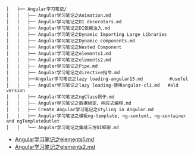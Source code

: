 ```
│   ├── Angular学习笔记/
│   │   ├── Angular学习笔记之Animation.md
│   │   ├── Angular学习笔记之DI decorators.md
│   │   ├── Angular学习笔记之DI依赖注入.md
│   │   ├── Angular学习笔记之Dynamic Importing Large Libraries
│   │   ├── Angular学习笔记之Dynamic components.md
│   │   ├── Angular学习笔记之Nested Component
│   │   ├── Angular学习笔记之elements1.md
│   │   ├── Angular学习笔记之elements2.md
│   │   ├── Angular学习笔记之Pipe.md
│   │   ├── Angular学习笔记之directive指令.md
│   │   ├──Angular学习笔记之lazy loading-angular15.md          #useful
│   │   ├── Angular学习笔记之lazy loading-使用angular-cli.md   #old version
│   │   ├── Angular学习笔记之ngClass例子.md
│   │   ├── Angular学习笔记之数据绑定、响应式编程.md
│   │   ├── Create Angular学习笔记之styling in Angular.md
│   │   ├── Angular学习笔记之模板ng-template, ng-content, ng-container and ngTemplateOutlet
│   │   └── Angular学习笔记之集成三方UI框架.md
```

- [Angular学习笔记之elements1.md](https://github.com/honggzb/Study-General/blob/master/Angular-Study/Sample-general/elements/Angular%E5%AD%A6%E4%B9%A0%E7%AC%94%E8%AE%B0%E4%B9%8Belements1.md)
- [Angular学习笔记之elements2.md](https://github.com/honggzb/Study-General/blob/master/Angular-Study/Sample-general/elements/Angular%E5%AD%A6%E4%B9%A0%E7%AC%94%E8%AE%B0%E4%B9%8Belements2.md)
